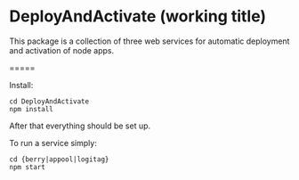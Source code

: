 DeployAndActivate (working title)
=====

This package is a collection of three web services for automatic deployment and activation of node apps.

=====

Install:

    cd DeployAndActivate
    npm install

After that everything should be set up.

To run a service simply:

    cd {berry|appool|logitag}
    npm start

